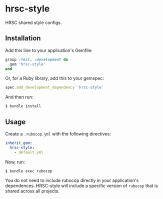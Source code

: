 # hrsc-style

HRSC shared style configs.

## Installation

Add this line to your application's Gemfile:

```ruby
group :test, :development do
  gem 'hrsc-style'
end
```

Or, for a Ruby library, add this to your gemspec:

```ruby
spec.add_development_dependency 'hrsc-style'
```

And then run:

```bash
$ bundle install
```

## Usage

Create a `.rubocop.yml` with the following directives:

```yaml
inherit_gem:
  hrsc-style:
    - default.yml
```

Now, run:

```bash
$ bundle exec rubocop
```

You do not need to include rubocop directly in your application's dependences. HRSC-style will include a specific version of `rubocop` that is shared across all projects.
